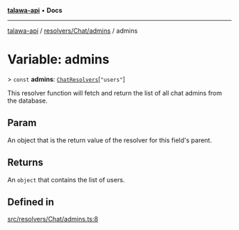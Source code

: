 [**talawa-api**](../../../../README.md) • **Docs**

***

[talawa-api](../../../../modules.md) / [resolvers/Chat/admins](../README.md) / admins

# Variable: admins

\> `const` **admins**: [`ChatResolvers`](../../../../types/generatedGraphQLTypes/type-aliases/ChatResolvers.md)\[`"users"`\]

This resolver function will fetch and return the list of all chat admins from the database.

## Param

An object that is the return value of the resolver for this field's parent.

## Returns

An `object` that contains the list of users.

## Defined in

[src/resolvers/Chat/admins.ts:8](https://github.com/PalisadoesFoundation/talawa-api/blob/f4877b986932181336f42a7336754de05976cd97/src/resolvers/Chat/admins.ts#L8)

